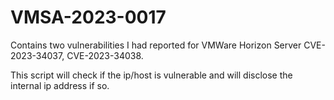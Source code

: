 # VMSA-2023-0017

Contains two vulnerabilities I had reported for VMWare Horizon Server CVE-2023-34037, CVE-2023-34038.
  
This script will check if the ip/host is vulnerable and will disclose the internal ip address if so.
